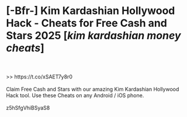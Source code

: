 # [-Bfr-] Kim Kardashian Hollywood Hack - Cheats for Free Cash and Stars 2025 [*kim kardashian money cheats*]
<br>
<br> >> https://t.co/xSAET7y8r0

<br>
<br>Claim Free Cash and Stars with our amazing Kim Kardashian Hollywood Hack tool. Use these Cheats on any Android / iOS phone.
<br>
<br>z5hSfgVhiBSyaS8

